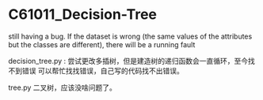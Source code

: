 # C61011_Decision-Tree
still having a bug. If the dataset is wrong (the same values of the attributes but the classes are different), there will be a running fault

decision_tree.py : 尝试更改多插树，但是建造树的递归函数会一直循环，至今找不到错误 可以帮忙找找错误，自己写的代码找不出错误。

tree.py 二叉树，应该没啥问题了。
